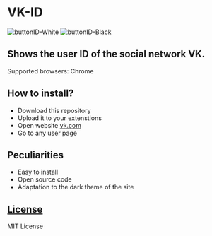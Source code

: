 # VK-ID
![buttonID-White](https://i.imgur.com/lkKZnRp.png)
![buttonID-Black](https://i.imgur.com/DFW5Gsk.png)

## Shows the user ID of the social network VK.
Supported browsers: Chrome

## How to install?
- Download this repository
- Upload it to your extenstions
- Open website [vk.com](https://vk.com) 
- Go to any user page

## Peculiarities
- Easy to install
- Open source code
- Adaptation to the dark theme of the site

## [License](LICENSE)
MIT License
